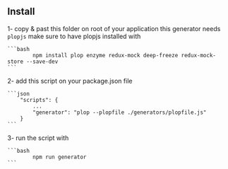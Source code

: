 ## Install

1- copy & past this folder on root of your application
this generator needs ```plopjs``` make sure to have plopjs installed with

	```bash
			npm install plop enzyme redux-mock deep-freeze redux-mock-store --save-dev
	```

2- add this script on your package.json file

	```json
		"scripts": {
			...
			"generator": "plop --plopfile ./generators/plopfile.js"
		}
	```

3- run the script with

	```bash
			npm run generator
	```
	 
